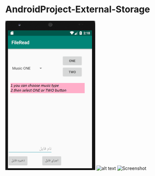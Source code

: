 # AndroidProject-External-Storage
![picture](android1.PNG)
![alt text](http://url/to/img.png)
![Screenshot](screenshot.png)

